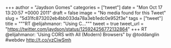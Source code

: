 
+++
author = "Jaydson Gomes"
categories = ["tweet"]
date = "Mon Oct 17 13:20:57 +0000 2011"
draft = false
image = "No media found for this Tweet"
slug = "5d31fc873202eb4bb033da78a3eb1edc0e952f3e"
tags = ["tweet"]
title = """RT @elijahmanor: "Using C..."""
tweet = true
tweet_url = "https://twitter.com/jaydson/status/125924256772132864"
+++
RT @elijahmanor: 'Using CORS with All (Modern) Browsers" by @toddanglin #webdev http://t.co/vzCiwSmh
